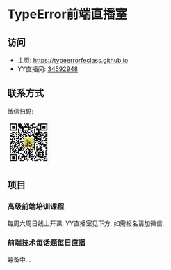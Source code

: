 # TypeError前端直播室

## 访问

* 主页: https://typeerrorfeclass.github.io
* YY直播间: [34592948](https://0x9.me/j4v80)

## 联系方式

微信扫码:

![微信二维码](./assets/wechat.png)

## 项目

### 高级前端培训课程

每周六周日线上开课, YY直播室见下方. 如需报名请加微信.

### 前端技术每话题每日直播

筹备中...